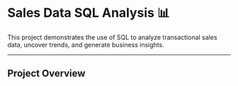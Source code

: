 # Sales Data SQL Analysis 📊

This project demonstrates the use of SQL to analyze transactional sales data, uncover trends, and generate business insights.

---

## Project Overview



